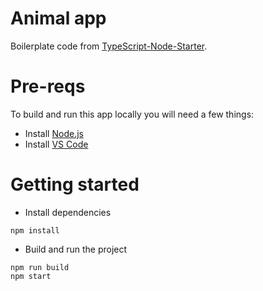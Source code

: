 # Animal app

Boilerplate code from [TypeScript-Node-Starter](https://github.com/Microsoft/TypeScript-Node-Starter).

# Pre-reqs
To build and run this app locally you will need a few things:
- Install [Node.js](https://nodejs.org/en/)
- Install [VS Code](https://code.visualstudio.com/)

# Getting started
- Install dependencies
```
npm install
```
- Build and run the project
```
npm run build
npm start
```
